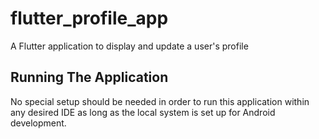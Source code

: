 # flutter_profile_app

A Flutter application to display and update a user's profile

## Running The Application

No special setup should be needed in order to run this application within any desired IDE as long as the local system is set up for Android development.